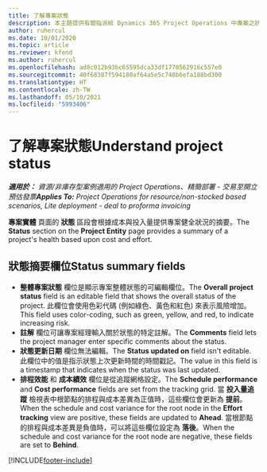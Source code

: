 ```yaml
---
title: 了解專案狀態
description: 本主題提供有關指派給 Dynamics 365 Project Operations 中專案之狀態的資訊。
author: ruhercul
ms.date: 10/01/2020
ms.topic: article
ms.reviewer: kfend
ms.author: ruhercul
ms.openlocfilehash: ad8c012b93bc65595dca33df1770562916c557e0
ms.sourcegitcommit: 40f68387f594180af64a5e5c748b6efa188bd300
ms.translationtype: HT
ms.contentlocale: zh-TW
ms.lasthandoff: 05/10/2021
ms.locfileid: "5993406"
---
```

# <a name="understand-project-status"></a><span data-ttu-id="149b2-103">了解專案狀態</span><span class="sxs-lookup"><span data-stu-id="149b2-103">Understand project status</span></span>

<span data-ttu-id="149b2-104">_**適用於：** 資源/非庫存型案例適用的 Project Operations、精簡部署 - 交易至開立預估發票_</span><span class="sxs-lookup"><span data-stu-id="149b2-104">_**Applies To:** Project Operations for resource/non-stocked based scenarios, Lite deployment - deal to proforma invoicing_</span></span>


<span data-ttu-id="149b2-105">**專案實體** 頁面的 **狀態** 區段會根據成本與投入量提供專案健全狀況的摘要。</span><span class="sxs-lookup"><span data-stu-id="149b2-105">The **Status** section on the **Project Entity** page provides a summary of a project's health based upon cost and effort.</span></span>


## <a name="status-summary-fields"></a><span data-ttu-id="149b2-106">狀態摘要欄位</span><span class="sxs-lookup"><span data-stu-id="149b2-106">Status summary fields</span></span>

- <span data-ttu-id="149b2-107">**整體專案狀態** 欄位是顯示專案整體狀態的可編輯欄位。</span><span class="sxs-lookup"><span data-stu-id="149b2-107">The **Overall project status** field is an editable field that shows the overall status of the project.</span></span> <span data-ttu-id="149b2-108">此欄位會使用色彩代碼 (例如綠色、黃色和紅色) 來表示風險增加。</span><span class="sxs-lookup"><span data-stu-id="149b2-108">This field uses color-coding, such as green, yellow, and red, to indicate increasing risk.</span></span> 
- <span data-ttu-id="149b2-109">**註解** 欄位可讓專案經理輸入關於狀態的特定註解。</span><span class="sxs-lookup"><span data-stu-id="149b2-109">The **Comments** field lets the project manager enter specific comments about the status.</span></span> 
- <span data-ttu-id="149b2-110">**狀態更新日期** 欄位無法編輯。</span><span class="sxs-lookup"><span data-stu-id="149b2-110">The **Status updated on** field isn't editable.</span></span> <span data-ttu-id="149b2-111">此欄位中的值是指示狀態上次更新時間的時間戳記。</span><span class="sxs-lookup"><span data-stu-id="149b2-111">The value in this field is a timestamp that indicates when the status was last updated.</span></span>
- <span data-ttu-id="149b2-112">**排程效能** 和 **成本績效** 欄位是從追蹤網格設定。</span><span class="sxs-lookup"><span data-stu-id="149b2-112">The **Schedule performance** and **Cost performance** fields are set from the tracking grid.</span></span> <span data-ttu-id="149b2-113">當 **投入量追蹤** 檢視表中根節點的排程與成本差異為正值時，這些欄位會更新為 **提前**。</span><span class="sxs-lookup"><span data-stu-id="149b2-113">When the schedule and cost variance for the root node in the **Effort tracking** view are positive, these fields are updated to **Ahead**.</span></span> <span data-ttu-id="149b2-114">當根節點的排程與成本差異是負值時，可以將這些欄位設定為 **落後**。</span><span class="sxs-lookup"><span data-stu-id="149b2-114">When the schedule and cost variance for the root node are negative, these fields are set to **Behind**.</span></span>


[!INCLUDE[footer-include](../includes/footer-banner.md)]